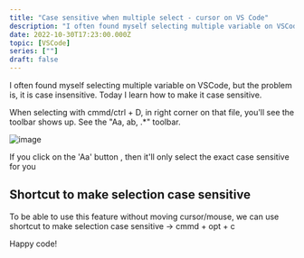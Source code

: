 ```yaml
---
title: "Case sensitive when multiple select - cursor on VS Code"
description: "I often found myself selecting multiple variable on VSCode, but the problem is, it is case insensitive. Today I learn how to make it case sensitive"
date: 2022-10-30T17:23:00.000Z
topic: [VSCode]
series: [""]
draft: false
---
```

I often found myself selecting multiple variable on VSCode, but the problem is, it is case insensitive. Today I learn how to make it case sensitive.

When selecting with cmmd/ctrl + D, in right corner on that file, you'll see the toolbar shows up. See the "Aa, ab, .*" toolbar.

![image](https://i.ibb.co/vs45F87/Screen-Shot-2022-10-31-at-13-22-23.png)

If you click on the 'Aa' button , then it'll only select the exact case sensitive for you

## Shortcut to make selection case sensitive
To be able to use this feature without moving cursor/mouse, we can use shortcut to make selection case sensitive -> cmmd + opt + c

Happy code!
